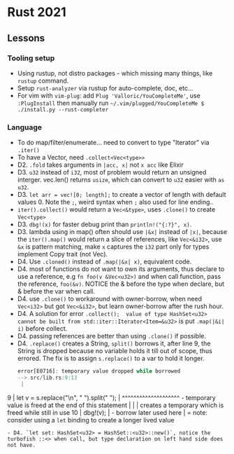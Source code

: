 # Rust 2021

## Lessons
### Tooling setup
- Using rustup, not distro packages - which missing many things, like `rustup` command.
- Setup `rust-analyzer` via rustup for auto-complete, doc, etc...
- For vim with `vim-plug`: add `Plug 'Valloric/YouCompleteMe'`, use `:PlugInstall` then manually run
  `~/.vim/plugged/YouCompleteMe $ ./install.py --rust-completer`

### Language
- To do map/filter/enumerate... need to convert to type "Iterator" via `.iter()`
- To have a Vector, need `.collect<Vec<type>>`
- D2. `.fold` takes arguments in `|acc, x|` not `x acc` like Elixir
- D3. `u32` instead of `i32`, most of problem would return an unsigned interger.
  vec.len() returns `usize`, which can convert to `u32` easier with `as u32`.
- D3. `let arr = vec![0; length];` to create a vector of length with default values 0. Note the `;`, weird syntax when `;` also used for line ending..
- `iter().collect()` would return a `Vec<&type>`, uses `.clone()` to create `Vec<type>`
- D3. `dbg!(x)` for faster debug print than `println!("{:?}", x)`.
- D3. lambda using in map() often should use `|&x|` instead of `|x|`, because the `iter().map()` would return a slice of references, like `Vec<&i32>`, use `&x` is pattern matching, make `x` captures the `i32` part only for types implement Copy trait (not Vec).
- D4. Use `.cloned()` instead of `.map(|&x| x)`, equivalent code.
- D4. most of functions do not want to own its arguments, thus declare to use a reference, e.g `fn foo(v &Vec<u32>)` and when call function, pass the reference, `foo(&v)`. NOTICE the & before the type when declare, but & before the var when call.
- D4. use `.clone()` to workaround with owner-borrow, when need `Vec<i32>` but got `Vec<&i32>`, but learn owner-borrow after the rush hour.
- D4. A solution for error `.collect();  value of type HashSet<u32> cannot be built from std::iter::Iterator<Item=&u32>` is put `.map(|&i| i)` before collect.
- D4. passing references are better than using `.clone()` if possible.
- D4. `.replace()` creates a String, `split()` borrows it, after line 9, the String is dropped because no variable holds it till out of scope, thus errored. The fix is to assign `s.replace()` to a var to hold it longer.
  ```rust
  error[E0716]: temporary value dropped while borrowed
  --> src/lib.rs:9:13
   |
9  |     let v = s.replace("\n", " ").split(" ");
   |             ^^^^^^^^^^^^^^^^^^^^           - temporary value is freed at the end of this statement
   |             |
   |             creates a temporary which is freed while still in use
10 |     dbg!(v);
   |          - borrow later used here
   |
   = note: consider using a `let` binding to create a longer lived value
  ```
- D4. `let set: HashSet<u32> = HashSet::<u32>::new()`, notice the turbofish ::<> when call, but type declaration on left hand side does not have.
